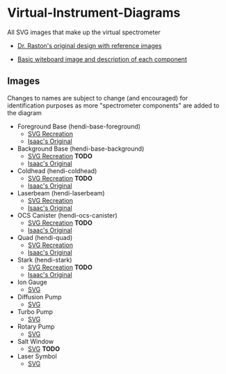 # Virtual-Instrument-Diagrams
All SVG images that make up the virtual spectrometer

* [Dr. Raston's original design with reference images](https://github.com/RastonLab/Virtual-HeNDI-Spectrometer/issues/2)

* [Basic witeboard image and description of each component](https://github.com/RastonLab/Virtual-HeNDI-Spectrometer/issues/7)

[](https://raw.githubusercontent.com/RastonLab/Virtual-Instrument-Diagrams/93e977282b201d8604eba18f9ce917eb23692859/hendi/hendi-base.svg)

## Images
Changes to names are subject to change (and encouraged) for identification purposes as more "spectrometer components" are added to the diagram
* Foreground Base (hendi-base-foreground)
  * [SVG Recreation](https://github.com/RastonLab/Virtual-Instrument-Diagrams/blob/main/hendi/hendi-base.svg)
  * [Isaac's Original](https://github.com/isaac-j-miller/virtual-hendi/blob/master/front/public/images/hendi-foreground.png)
* Background Base (hendi-base-background)
  * [SVG Recreation]() **TODO**
  * [Isaac's Original](https://github.com/isaac-j-miller/virtual-hendi/blob/master/front/public/images/hendi-background.png)
* Coldhead (hendi-coldhead)
  * [SVG Recreation]() **TODO**
  * [Isaac's Original](https://github.com/isaac-j-miller/virtual-hendi/blob/master/front/public/images/hendi-coldhead.png)
* Laserbeam (hendi-laserbeam)
  * [SVG Recreation](https://github.com/RastonLab/Virtual-Instrument-Diagrams/blob/main/hendi/hendi-laserbeam.svg)
  * [Isaac's Original](https://github.com/isaac-j-miller/virtual-hendi/blob/master/front/public/images/hendi-laserbeam.png)
* OCS Canister (hendi-ocs-canister)
  * [SVG Recreation]() **TODO**
  * [Isaac's Original](https://github.com/isaac-j-miller/virtual-hendi/blob/master/front/public/images/hendi-ocs-canister.png)
* Quad (hendi-quad)
  * [SVG Recreation](https://github.com/RastonLab/Virtual-Instrument-Diagrams/blob/main/hendi/hendi-quad.svg)
  * [Isaac's Original](https://github.com/isaac-j-miller/virtual-hendi/blob/master/front/public/images/hendi-quad.png)
* Stark (hendi-stark)
  * [SVG Recreation]() **TODO**
  * [Isaac's Original](https://github.com/isaac-j-miller/virtual-hendi/blob/master/front/public/images/hendi-stark.png)
* Ion Gauge
  * [SVG](https://github.com/RastonLab/Virtual-Instrument-Diagrams/blob/main/hendi/hendi-ion-gauges.svg)
* Diffusion Pump
  * [SVG](https://github.com/RastonLab/Virtual-Instrument-Diagrams/blob/main/hendi/hendi-diffusion-pumps.svg)
* Turbo Pump
  * [SVG](https://github.com/RastonLab/Virtual-Instrument-Diagrams/blob/main/hendi/hendi-turbo-pump.svg)
* Rotary Pump
  * [SVG](https://github.com/RastonLab/Virtual-Instrument-Diagrams/blob/main/hendi/hendi-rotary-pump.svg)
* Salt Window
  * [SVG]() **TODO**
* Laser Symbol
  * [SVG](https://github.com/RastonLab/Virtual-Instrument-Diagrams/blob/main/hendi/hendi-laser-symbol.svg)
